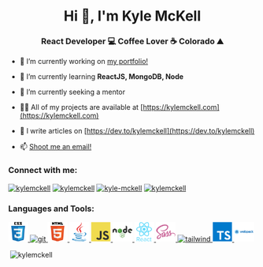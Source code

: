 <h1 align="center">Hi 👋, I'm Kyle McKell</h1>
<h3 align="center">React Developer 💻 Coffee Lover ☕ Colorado ⛰</h3>

- 🔭 I’m currently working on [my portfolio!](https://kylemckell.com)

- 🌱 I’m currently learning **ReactJS, MongoDB, Node**

- 🤝 I’m currently seeking a mentor

- 👨‍💻 All of my projects are available at [https://kylemckell.com](https://kylemckell.com)

- 📝 I write articles on [https://dev.to/kylemckell](https://dev.to/kylemckell)

- 📫 [Shoot me an email!](kyle@kylemckell.com)

<h3 align="left">Connect with me:</h3>
<p align="left">
<a href="https://dev.to/kylemckell" target="blank"><img align="center" src="https://cdn.jsdelivr.net/npm/simple-icons@3.0.1/icons/dev-dot-to.svg" alt="kylemckell" height="30" width="40" /></a>
<a href="https://twitter.com/kylemckell" target="blank"><img align="center" src="https://cdn.jsdelivr.net/npm/simple-icons@3.0.1/icons/twitter.svg" alt="kylemckell" height="30" width="40" /></a>
<a href="https://linkedin.com/in/kyle-mckell" target="blank"><img align="center" src="https://cdn.jsdelivr.net/npm/simple-icons@3.0.1/icons/linkedin.svg" alt="kyle-mckell" height="30" width="40" /></a>
<a href="https://instagram.com/kyle_mckell" target="blank"><img align="center" src="https://cdn.jsdelivr.net/npm/simple-icons@3.0.1/icons/instagram.svg" alt="kylemckell" height="30" width="40" /></a>
</p>

<h3 align="left">Languages and Tools:</h3>
<p align="left"> <a href="https://www.w3schools.com/css/" target="_blank"> <img src="https://raw.githubusercontent.com/devicons/devicon/master/icons/css3/css3-original-wordmark.svg" alt="css3" width="40" height="40"/> </a> <a href="https://git-scm.com/" target="_blank"> <img src="https://www.vectorlogo.zone/logos/git-scm/git-scm-icon.svg" alt="git" width="40" height="40"/> </a> <a href="https://www.w3.org/html/" target="_blank"> <img src="https://raw.githubusercontent.com/devicons/devicon/master/icons/html5/html5-original-wordmark.svg" alt="html5" width="40" height="40"/> </a> <a href="https://www.java.com" target="_blank"> <img src="https://raw.githubusercontent.com/devicons/devicon/master/icons/java/java-original.svg" alt="java" width="40" height="40"/> </a> <a href="https://developer.mozilla.org/en-US/docs/Web/JavaScript" target="_blank"> <img src="https://raw.githubusercontent.com/devicons/devicon/master/icons/javascript/javascript-original.svg" alt="javascript" width="40" height="40"/> </a> <a href="https://nodejs.org" target="_blank"> <img src="https://raw.githubusercontent.com/devicons/devicon/master/icons/nodejs/nodejs-original-wordmark.svg" alt="nodejs" width="40" height="40"/> </a> <a href="https://reactjs.org/" target="_blank"> <img src="https://raw.githubusercontent.com/devicons/devicon/master/icons/react/react-original-wordmark.svg" alt="react" width="40" height="40"/> </a> <a href="https://sass-lang.com" target="_blank"> <img src="https://raw.githubusercontent.com/devicons/devicon/master/icons/sass/sass-original.svg" alt="sass" width="40" height="40"/> </a> <a href="https://tailwindcss.com/" target="_blank"> <img src="https://www.vectorlogo.zone/logos/tailwindcss/tailwindcss-icon.svg" alt="tailwind" width="40" height="40"/> </a> <a href="https://www.typescriptlang.org/" target="_blank"> <img src="https://raw.githubusercontent.com/devicons/devicon/master/icons/typescript/typescript-original.svg" alt="typescript" width="40" height="40"/> </a> <a href="https://webpack.js.org" target="_blank"> <img src="https://raw.githubusercontent.com/devicons/devicon/d00d0969292a6569d45b06d3f350f463a0107b0d/icons/webpack/webpack-original-wordmark.svg" alt="webpack" width="40" height="40"/> </a> </p>

<p>&nbsp;<img align="center" src="https://github-readme-stats.vercel.app/api?username=kylemckell&show_icons=true&title_color=eceff4&text_color=d8dee9&bg_color=434c5e&locale=en" alt="kylemckell" /></p>
